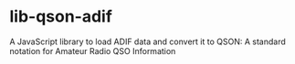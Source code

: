 # lib-qson-adif

A JavaScript library to load ADIF data and convert it to QSON: A standard notation for Amateur Radio QSO Information
